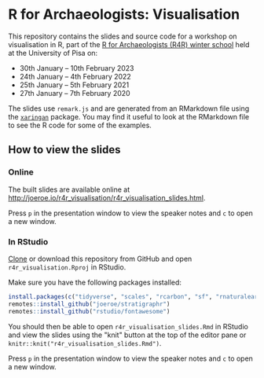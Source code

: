 # R for Archaeologists: Visualisation

This repository contains the slides and source code for a workshop on visualisation in R, part of the [R for Archaeologists (R4R) winter school](http://www.mappaproject.org/r4rchaeologists/) held at the University of Pisa on:

* 30th January – 10th February 2023
* 24th January – 4th February 2022
* 25th January – 5th February 2021
* 27th January – 7th February 2020

The slides use `remark.js` and are generated from an RMarkdown file using the [`xaringan`](https://github.com/yihui/xaringan) package. 
You may find it useful to look at the RMarkdown file to see the R code for some of the examples.

## How to view the slides

### Online

The built slides are available online at <http://joeroe.io/r4r_visualisation/r4r_visualisation_slides.html>.

Press `p` in the presentation window to view the speaker notes and `c` to open a new window.

### In RStudio

[Clone](https://help.github.com/en/github/creating-cloning-and-archiving-repositories/cloning-a-repository) or download this repository from GitHub and open `r4r_visualisation.Rproj` in RStudio.

Make sure you have the following packages installed:

```r
install.packages(c("tidyverse", "scales", "rcarbon", "sf", "rnaturalearth", "tidygraph", "ggraph", "remotes", "gt", "archdata", "raster", "xaringan", "xaringanthemer"))
remotes::install_github("joeroe/stratigraphr")
remotes::install_github("rstudio/fontawesome")
```

You should then be able to open `r4r_visualisation_slides.Rmd` in RStudio and view the slides using the "knit" button at the top of the editor pane or `knitr::knit("r4r_visualisation_slides.Rmd")`.

Press `p` in the presentation window to view the speaker notes and `c` to open a new window.
